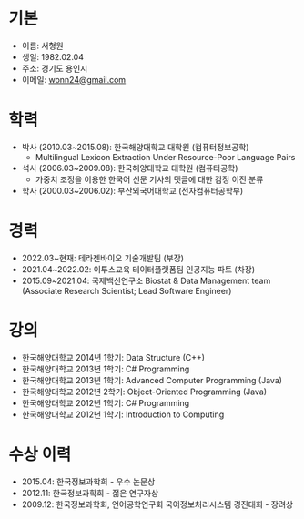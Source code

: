 # 기본
- 이름: 서형원
- 생일: 1982.02.04
- 주소: 경기도 용인시
- 이메일: wonn24@gmail.com

# 학력
- 박사 (2010.03~2015.08): 한국해양대학교 대학원 (컴퓨터정보공학)
  - Multilingual Lexicon Extraction Under Resource-Poor Language Pairs
- 석사 (2006.03~2009.08): 한국해양대학교 대학원 (컴퓨터공학)
  - 가중치 조정을 이용한 한국어 신문 기사의 댓글에 대한 감정 이진 분류
- 학사 (2000.03~2006.02): 부산외국어대학교 (전자컴퓨터공학부)

# 경력
- 2022.03~현재: 테라젠바이오 기술개발팀 (부장)
- 2021.04~2022.02: 이투스교육 테이터플랫폼팀 인공지능 파트 (차장)
- 2015.09~2021.04: 국제백신연구소 Biostat & Data Management team (Associate Research Scientist; Lead Software Engineer)

# 강의
- 한국해양대학교 2014년 1학기: Data Structure (C++)
- 한국해양대학교 2013년 1학기: C# Programming
- 한국해양대학교 2013년 1학기: Advanced Computer Programming (Java)
- 한국해양대학교 2012년 2학기: Object-Oriented Programming (Java)
- 한국해양대학교 2012년 1학기: C# Programming
- 한국해양대학교 2012년 1학기: Introduction to Computing

# 수상 이력
- 2015.04: 한국정보과학회 - 우수 논문상
- 2012.11: 한국정보과학회 - 젊은 연구자상
- 2009.12: 한국정보과학회, 언어공학연구회 국어정보처리시스템 경진대회 - 장려상

